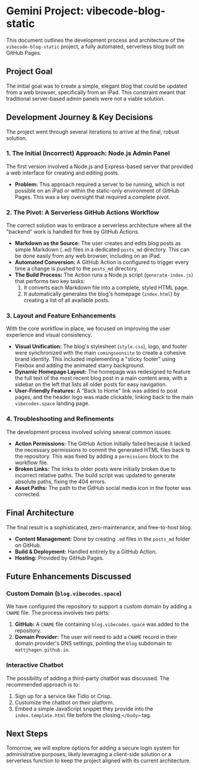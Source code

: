 # Gemini Project: vibecode-blog-static

This document outlines the development process and architecture of the `vibecode-blog-static` project, a fully automated, serverless blog built on GitHub Pages.

## Project Goal

The initial goal was to create a simple, elegant blog that could be updated from a web browser, specifically from an iPad. This constraint meant that traditional server-based admin panels were not a viable solution.

## Development Journey & Key Decisions

The project went through several iterations to arrive at the final, robust solution.

### 1. The Initial (Incorrect) Approach: Node.js Admin Panel

The first version involved a Node.js and Express-based server that provided a web interface for creating and editing posts.

*   **Problem:** This approach required a server to be running, which is not possible on an iPad or within the static-only environment of GitHub Pages. This was a key oversight that required a complete pivot.

### 2. The Pivot: A Serverless GitHub Actions Workflow

The correct solution was to embrace a serverless architecture where all the "backend" work is handled for free by GitHub Actions.

*   **Markdown as the Source:** The user creates and edits blog posts as simple Markdown (`.md`) files in a dedicated `posts_md` directory. This can be done easily from any web browser, including on an iPad.
*   **Automated Conversion:** A GitHub Action is configured to trigger every time a change is pushed to the `posts_md` directory.
*   **The Build Process:** The Action runs a Node.js script (`generate-index.js`) that performs two key tasks:
    1.  It converts each Markdown file into a complete, styled HTML page.
    2.  It automatically generates the blog's homepage (`index.html`) by creating a list of all available posts.

### 3. Layout and Feature Enhancements

With the core workflow in place, we focused on improving the user experience and visual consistency.

*   **Visual Unification:** The blog's stylesheet (`style.css`), logo, and footer were synchronized with the main `comingsoonsite` to create a cohesive brand identity. This included implementing a "sticky footer" using Flexbox and adding the animated starry background.
*   **Dynamic Homepage Layout:** The homepage was redesigned to feature the full text of the most recent blog post in a main content area, with a sidebar on the left that lists all older posts for easy navigation.
*   **User-Friendly Features:** A "Back to Home" link was added to post pages, and the header logo was made clickable, linking back to the main `vibecodes.space` landing page.

### 4. Troubleshooting and Refinements

The development process involved solving several common issues:

*   **Action Permissions:** The GitHub Action initially failed because it lacked the necessary permissions to commit the generated HTML files back to the repository. This was fixed by adding a `permissions` block to the workflow file.
*   **Broken Links:** The links to older posts were initially broken due to incorrect relative paths. The build script was updated to generate absolute paths, fixing the 404 errors.
*   **Asset Paths:** The path to the GitHub social media icon in the footer was corrected.

## Final Architecture

The final result is a sophisticated, zero-maintenance, and free-to-host blog.

*   **Content Management:** Done by creating `.md` files in the `posts_md` folder on GitHub.
*   **Build & Deployment:** Handled entirely by a GitHub Action.
*   **Hosting:** Provided by GitHub Pages.

## Future Enhancements Discussed

### Custom Domain (`blog.vibecodes.space`)

We have configured the repository to support a custom domain by adding a `CNAME` file. The process involves two parts:
1.  **GitHub:** A `CNAME` file containing `blog.vibecodes.space` was added to the repository.
2.  **Domain Provider:** The user will need to add a `CNAME` record in their domain provider's DNS settings, pointing the `blog` subdomain to `mattjhagen.github.io`.

### Interactive Chatbot

The possibility of adding a third-party chatbot was discussed. The recommended approach is to:
1.  Sign up for a service like Tidio or Crisp.
2.  Customize the chatbot on their platform.
3.  Embed a simple JavaScript snippet they provide into the `index.template.html` file before the closing `</body>` tag.

## Next Steps

Tomorrow, we will explore options for adding a secure login system for administrative purposes, likely leveraging a client-side solution or a serverless function to keep the project aligned with its current architecture.
